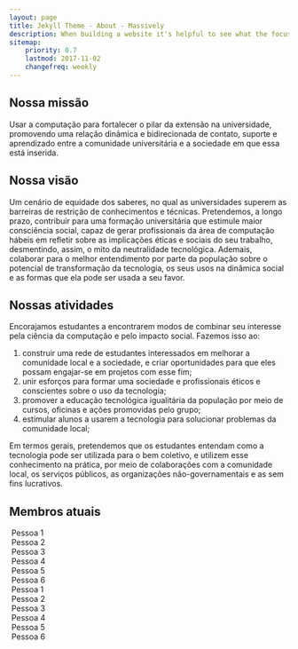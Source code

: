 ```yaml
---
layout: page
title: Jekyll Theme - About - Massively
description: When building a website it's helpful to see what the focus of your site is. This page is an example of how to show a website's focus.
sitemap:
    priority: 0.7
    lastmod: 2017-11-02
    changefreq: weekly
---
```

## Nossa missão

Usar a computação para fortalecer o pilar da extensão na universidade, promovendo uma relação dinâmica e bidirecionada de contato, suporte e aprendizado entre a comunidade universitária e a sociedade em que essa está inserida.

## Nossa visão

Um cenário de equidade dos saberes, no qual as universidades superem as barreiras de restrição de conhecimentos e técnicas. Pretendemos, a longo prazo, contribuir para uma formação universitária que estimule maior consciência social, capaz de gerar profissionais da área de computação hábeis em refletir sobre as implicações éticas e sociais do seu trabalho, desmentindo, assim, o mito da neutralidade tecnológica. Ademais, colaborar para o melhor entendimento por parte da população sobre o potencial de transformação da tecnologia, os seus usos na dinâmica social e as formas que ela pode ser usada a seu favor.

## Nossas atividades

Encorajamos estudantes a encontrarem modos de combinar seu interesse pela ciência da computação e pelo impacto social. Fazemos isso ao:

1. construir uma rede de estudantes interessados em melhorar a comunidade local e a sociedade, e criar oportunidades para que eles possam engajar-se em projetos com esse fim;
2. unir esforços para formar uma sociedade e profissionais éticos e conscientes sobre o uso da tecnologia;
3. promover a educação tecnológica igualitária da população por meio de cursos, oficinas e ações promovidas pelo grupo;
4. estimular alunos a usarem a tecnologia para solucionar problemas da comunidade local;

<div class="box">
  <p>
  Em termos gerais, pretendemos que os estudantes entendam como a tecnologia pode ser utilizada para o bem coletivo, e utilizem esse conhecimento na prática, por meio de colaborações com a comunidade local, os serviços públicos, as organizações não-governamentais e as sem fins lucrativos.
  </p>
</div>

## Membros atuais

<div class="box alt">
	<div class="row 50% uniform">
		<div class="2u">
			<span class="image fit"><img src="{{ "/images/pic02.jpg" | absolute_url }}" alt="" /></span>
			Pessoa 1
		</div>
		<div class="2u">
			<span class="image fit"><img src="{{ "/images/pic02.jpg" | absolute_url }}" alt="" /></span>
			Pessoa 2
		</div>
		<div class="2u">
			<span class="image fit"><img src="{{ "/images/pic02.jpg" | absolute_url }}" alt="" /></span>
			Pessoa 3
		</div>
		<div class="2u">
			<span class="image fit"><img src="{{ "/images/pic02.jpg" | absolute_url }}" alt="" /></span>
			Pessoa 4
		</div>
		<div class="2u">
			<span class="image fit"><img src="{{ "/images/pic02.jpg" | absolute_url }}" alt="" /></span>
			Pessoa 5
		</div>
		<div class="2u$">
			<span class="image fit"><img src="{{ "/images/pic02.jpg" | absolute_url }}" alt="" /></span>
			Pessoa 6
		</div>
		<div class="2u">
			<span class="image fit"><img src="{{ "/images/pic02.jpg" | absolute_url }}" alt="" /></span>
			Pessoa 1
		</div>
		<div class="2u">
			<span class="image fit"><img src="{{ "/images/pic02.jpg" | absolute_url }}" alt="" /></span>
			Pessoa 2
		</div>
		<div class="2u">
			<span class="image fit"><img src="{{ "/images/pic02.jpg" | absolute_url }}" alt="" /></span>
			Pessoa 3
		</div>
		<div class="2u">
			<span class="image fit"><img src="{{ "/images/pic02.jpg" | absolute_url }}" alt="" /></span>
			Pessoa 4
		</div>
		<div class="2u">
			<span class="image fit"><img src="{{ "/images/pic02.jpg" | absolute_url }}" alt="" /></span>
			Pessoa 5
		</div>
		<div class="2u$">
			<span class="image fit"><img src="{{ "/images/pic02.jpg" | absolute_url }}" alt="" /></span>
			Pessoa 6
		</div>
	</div>
</div>